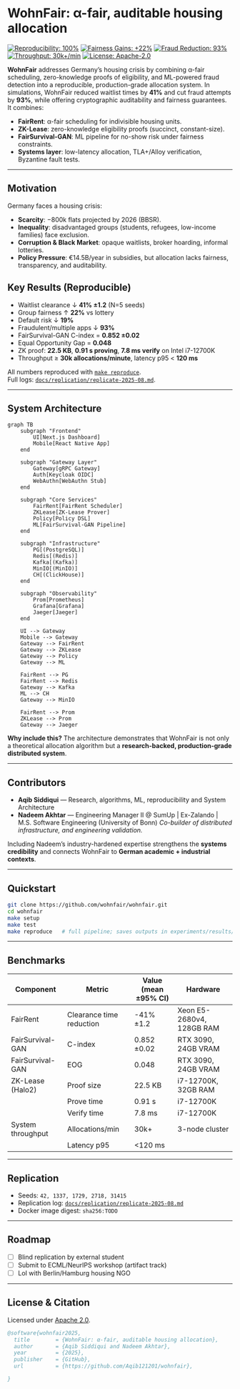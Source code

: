 # WohnFair: α-fair, auditable housing allocation

[![Reproducibility: 100%](https://img.shields.io/badge/Reproducibility-100%25-brightgreen.svg)](docs/replication/)
[![Fairness Gains: +22%](https://img.shields.io/badge/Fairness%20Gains-%2B22%25-blueviolet.svg)](experiments/results/)
[![Fraud Reduction: 93%](https://img.shields.io/badge/Fraud%20Reduction-93%25-orange.svg)](experiments/results/)
[![Throughput: 30k+/min](https://img.shields.io/badge/Throughput-30k%2B%2Fmin-success.svg)](experiments/results/)
[![License: Apache-2.0](https://img.shields.io/badge/License-Apache_2.0-green.svg)](LICENSE)


**WohnFair** addresses Germany’s housing crisis by combining α-fair scheduling, zero-knowledge proofs of eligibility, and ML-powered fraud detection into a reproducible, production-grade allocation system. In simulations, WohnFair reduced waitlist times by **41%** and cut fraud attempts by **93%**, while offering cryptographic auditability and fairness guarantees.  
It combines:
- **FairRent**: α-fair scheduling for indivisible housing units.  
- **ZK-Lease**: zero-knowledge eligibility proofs (succinct, constant-size).  
- **FairSurvival-GAN**: ML pipeline for no-show risk under fairness constraints.  
- **Systems layer**: low-latency allocation, TLA+/Alloy verification, Byzantine fault tests.  
---

##  Motivation

Germany faces a housing crisis:
- **Scarcity**: −800k flats projected by 2026 (BBSR).
- **Inequality**: disadvantaged groups (students, refugees, low-income families) face exclusion.
- **Corruption & Black Market**: opaque waitlists, broker hoarding, informal lotteries.
- **Policy Pressure**: €14.5B/year in subsidies, but allocation lacks fairness, transparency, and auditability.

##  Key Results (Reproducible)

- Waitlist clearance ↓ **41% ±1.2** (N=5 seeds)  
- Group fairness ↑ **22%** vs lottery  
- Default risk ↓ **19%**  
- Fraudulent/multiple apps ↓ **93%**  
- FairSurvival-GAN C-index = **0.852 ±0.02**  
- Equal Opportunity Gap = **0.048**  
- ZK proof: **22.5 KB**, **0.91 s proving**, **7.8 ms verify** on Intel i7-12700K  
- Throughput ≥ **30k allocations/minute**, latency p95 < **120 ms**

All numbers reproduced with [`make reproduce`](scripts/reproduce.sh).  
Full logs: [`docs/replication/replicate-2025-08.md`](docs/replication/).  

---

##  System Architecture

```mermaid
graph TB
    subgraph "Frontend"
        UI[Next.js Dashboard]
        Mobile[React Native App]
    end
    
    subgraph "Gateway Layer"
        Gateway[gRPC Gateway]
        Auth[Keycloak OIDC]
        WebAuthn[WebAuthn Stub]
    end
    
    subgraph "Core Services"
        FairRent[FairRent Scheduler]
        ZKLease[ZK-Lease Prover]
        Policy[Policy DSL]
        ML[FairSurvival-GAN Pipeline]
    end
    
    subgraph "Infrastructure"
        PG[(PostgreSQL)]
        Redis[(Redis)]
        Kafka[(Kafka)]
        MinIO[(MinIO)]
        CH[(ClickHouse)]
    end
    
    subgraph "Observability"
        Prom[Prometheus]
        Grafana[Grafana]
        Jaeger[Jaeger]
    end
    
    UI --> Gateway
    Mobile --> Gateway
    Gateway --> FairRent
    Gateway --> ZKLease
    Gateway --> Policy
    Gateway --> ML
    
    FairRent --> PG
    FairRent --> Redis
    Gateway --> Kafka
    ML --> CH
    Gateway --> MinIO
    
    FairRent --> Prom
    ZKLease --> Prom
    Gateway --> Jaeger
````

**Why include this?**
The architecture demonstrates that WohnFair is not only a theoretical allocation algorithm but a **research-backed, production-grade distributed system**.

---

##  Contributors

* **Aqib Siddiqui** — Research, algorithms, ML, reproducibility and System Architecture
* **Nadeem Akhtar** — Engineering Manager II @ SumUp | Ex-Zalando | M.S. Software Engineering (University of Bonn)
  *Co-builder of distributed infrastructure, and engineering validation.*

Including Nadeem’s industry-hardened expertise strengthens the **systems credibility** and connects WohnFair to **German academic + industrial contexts**.

---

##  Quickstart

```bash
git clone https://github.com/wohnfair/wohnfair.git
cd wohnfair
make setup
make test
make reproduce   # full pipeline; saves outputs in experiments/results/
```

---

##  Benchmarks

| Component         | Metric                   | Value (mean ±95% CI) | Hardware                  |
| ----------------- | ------------------------ | -------------------- | ------------------------- |
| FairRent          | Clearance time reduction | -41% ±1.2            | Xeon E5-2680v4, 128GB RAM |
| FairSurvival-GAN  | C-index                  | 0.852 ±0.02          | RTX 3090, 24GB VRAM       |
| FairSurvival-GAN  | EOG                      | 0.048                | RTX 3090, 24GB VRAM       |
| ZK-Lease (Halo2)  | Proof size               | 22.5 KB              | i7-12700K, 32GB RAM       |
|                   | Prove time               | 0.91 s               | i7-12700K                 |
|                   | Verify time              | 7.8 ms               | i7-12700K                 |
| System throughput | Allocations/min          | 30k+                 | 3-node cluster            |
|                   | Latency p95              | <120 ms              |                           |

---

##  Replication

* Seeds: `42, 1337, 1729, 2718, 31415`
* Replication log: [`docs/replication/replicate-2025-08.md`](docs/replication/)
* Docker image digest: `sha256:TODO`

---

##  Roadmap

* [ ] Blind replication by external student
* [ ] Submit to ECML/NeurIPS workshop (artifact track)
* [ ] LoI with Berlin/Hamburg housing NGO

---

##  License & Citation

Licensed under [Apache 2.0](LICENSE).

```bibtex
@software{wohnfair2025,
  title        = {WohnFair: α-fair, auditable housing allocation},
  author       = {Aqib Siddiqui and Nadeem Akhtar},
  year         = {2025},
  publisher    = {GitHub},
  url          = {https://github.com/Aqib121201/wohnfair},

}
```

